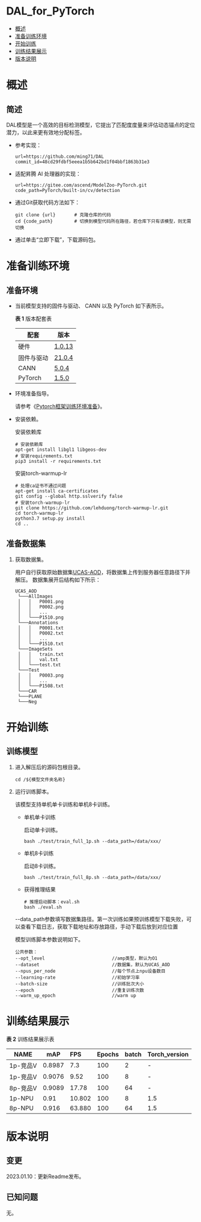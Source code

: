 # DAL_for_PyTorch

-   [概述](#概述)
-   [准备训练环境](#准备训练环境)
-   [开始训练](#开始训练)
-   [训练结果展示](#训练结果展示)
-   [版本说明](#版本说明)

# 概述

## 简述

DAL模型是一个高效的目标检测模型，它提出了匹配度度量来评估动态锚点的定位潜力，以此来更有效地分配标签。

- 参考实现：

  ```
  url=https://github.com/ming71/DAL
  commit_id=48cd29fdbf5eeea1b5b642bd1f04bbf1863b31e3
  ```

- 适配昇腾 AI 处理器的实现：

  ```
  url=https://gitee.com/ascend/ModelZoo-PyTorch.git
  code_path=PyTorch/built-in/cv/detection
  ```
  
- 通过Git获取代码方法如下：

  ```
  git clone {url}       # 克隆仓库的代码
  cd {code_path}        # 切换到模型代码所在路径，若仓库下只有该模型，则无需切换
  ```
  
- 通过单击“立即下载”，下载源码包。

# 准备训练环境

## 准备环境

- 当前模型支持的固件与驱动、 CANN 以及 PyTorch 如下表所示。

  **表 1**  版本配套表

  | 配套       | 版本                                                         |
  | ---------- | ------------------------------------------------------------ |
  | 硬件 | [1.0.13](https://www.hiascend.com/hardware/firmware-drivers?tag=commercial) |
  | 固件与驱动 | [21.0.4](https://www.hiascend.com/hardware/firmware-drivers?tag=commercial) |
  | CANN       | [5.0.4](https://www.hiascend.com/software/cann/commercial?version=5.0.4) |
  | PyTorch    | [1.5.0](https://gitee.com/ascend/pytorch/tree/v1.5.0/) |

- 环境准备指导。

  请参考《[Pytorch框架训练环境准备](https://www.hiascend.com/document/detail/zh/ModelZoo/pytorchframework/ptes)》。
  
- 安装依赖。

  安装依赖库
  ```
  # 安装依赖库
  apt-get install libgl1 libgeos-dev
  # 安装requirements.txt
  pip3 install -r requirements.txt
  ```
  
  安装torch-warmup-lr

  ```
  # 处理ca证书不通过问题
  apt-get install ca-certificates
  git config --global http.sslverify false
  # 安装torch-warmup-lr
  git clone https://github.com/lehduong/torch-warmup-lr.git
  cd torch-warmup-lr
  python3.7 setup.py install
  cd ..
  ``` 


## 准备数据集

1. 获取数据集。

   用户自行获取原始数据集[UCAS-AOD](https://hyper.ai/datasets/5419)，将数据集上传到服务器任意路径下并解压。
   数据集展开后结构如下所示：

   ```
   UCAS_AOD
    └───AllImages
    │   │   P0001.png
    │   │   P0002.png
    │   │	...
    │   └───P1510.png
    └───Annotations
    │   │   P0001.txt
    │   │   P0002.txt
    │   │	...
    │   └───P1510.txt       
    └───ImageSets 
    │   │   train.txt
    │   │   val.txt
    │   └───test.txt  
    └───Test
    │   │   P0003.png
    │   │	...
    │   └───P1508.txt 
    └───CAR
    └───PLANE
    └───Neg            
   ```


# 开始训练

## 训练模型

1. 进入解压后的源码包根目录。

   ```
   cd /${模型文件夹名称} 
   ```

2. 运行训练脚本。

   该模型支持单机单卡训练和单机8卡训练。

   - 单机单卡训练

     启动单卡训练。

     ```
     bash ./test/train_full_1p.sh --data_path=/data/xxx/    
     ```

   - 单机8卡训练

     启动8卡训练。

     ```
     bash ./test/train_full_8p.sh --data_path=/data/xxx/   
     ```
    
   - 获得推理结果
      ```shell 
      # 推理启动脚本：eval.sh
      bash ./eval.sh
      ```

   --data_path参数填写数据集路径。第一次训练如果预训练模型下载失败，可以查看下载日志，获取下载地址和存放路径，手动下载后放到对应位置

   模型训练脚本参数说明如下。

   ```
   公共参数：
   --opt_level                         //amp类型，默认为O1
   --dataset                           //数据集，默认为UCAS_AOD
   --npus_per_node                     //每个节点上npu设备数目    
   --learning-rate                     //初始学习率
   --batch-size                        //训练批次大小
   --epoch                             //重复训练次数
   --warm_up_epoch                     //warm up
   ```


# 训练结果展示

**表 2**  训练结果展示表

| NAME     | mAP    | FPS      | Epochs | batch  | Torch_version |
|--------  | ------ | :------  | ------ | ------ | :------------ |
| 1p-竞品V | 0.8987 | 7.3      | 100    | 2      | -             |
| 1p-竞品V | 0.9076 | 9.52     | 100    | 8      | -             |
| 8p-竞品V | 0.9089 | 17.78    | 100    | 64     | -             |
| 1p-NPU   | 0.91   | 10.802   | 100    | 8      | 1.5           |
| 8p-NPU   | 0.916  | 63.880   | 100    | 64     | 1.5           |

# 版本说明

## 变更

2023.01.10：更新Readme发布。

## 已知问题

无。